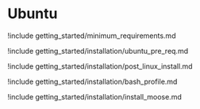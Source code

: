 # Ubuntu

!include getting_started/minimum_requirements.md

!include getting_started/installation/ubuntu_pre_req.md

!include getting_started/installation/post_linux_install.md

!include getting_started/installation/bash_profile.md

!include getting_started/installation/install_moose.md
